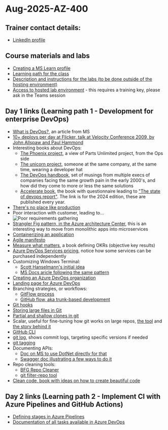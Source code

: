 # Aug-2025-AZ-400

## Trainer contact details:
- [LinkedIn profile](https://www.linkedin.com/in/renatodealmeidamartins/)


## Course materials and labs
- [Creating a MS Learn profile](https://www.aka.ms/MyMicrosoftLearnProfile)
- [Learning path for the class](https://learn.microsoft.com/en-us/training/courses/az-400t00)
- [Description and instructions for the labs (to be done outside of the hosting environment)](https://aka.ms/az400-labs)
- [Access to hosted lab environment](https://esi.learnondemand.net/) - this requires a training key, please ask in the Teams session
## Day 1 links (Learning path 1 - Development for enterprise DevOps)
- [What is DevOps?](https://learn.microsoft.com/en-us/devops/what-is-devops), an article from MS
- [10+ deploys per day at Flicker, talk at Velocity Conference 2009, by John Allspaw and Paul Hammond](https://www.youtube.com/watch?v=LdOe18KhtT4&t=12s)
- Interesting books about DevOps:
  - [The Phoenix project](https://www.amazon.com/Phoenix-Project-bestselling-author-Unicorn/dp/1950508943/), a view of Parts Unlimited project, from the Ops side
  - [The unicorn project](https://www.amazon.com/Unicorn-Project-Developers-Disruption-Thriving/dp/1942788762/), someone at the same company, at the same time, wearing a developer hat
  - [The DevOps handbook](https://www.amazon.com/DevOps-Handbook-World-Class-Reliability-Organizations/dp/1950508404/), set of musings from multiple execs of companies facing the same growth pain in the early 2000's, and how did they come to more or less the same solutions
  - [Accelerate book](https://www.amazon.com/Accelerate-Software-Performing-Technology-Organizations/dp/1942788339/), the book with questionnaire leading to ["The state of devops report"](https://services.google.com/fh/files/misc/2024_final_dora_report.pdf). The link is for the 2024 edition, these are published every year.
- [There's no place like production](https://imwrightshardcode.com/2010/12/theres-no-place-like-production/)
- Poor interaction with customer, leading to...![Poor requirements gathering](https://miro.medium.com/v2/resize:fit:720/format:webp/1*SY1SmBI-eFiVK5HlVzTBUg.jpeg)
- [Strangler Fig pattern, in the Azure architecture Center](https://learn.microsoft.com/en-us/azure/architecture/patterns/strangler-fig), this is an interesting way to move from monolithic apps into microservices
- [Containerizing an application](https://learn.microsoft.com/en-us/dotnet/core/docker/build-container?tabs=windows&pivots=dotnet-9-0)
- [Agile manifesto](https://agilemanifesto.org/)
- [Measure what matters](https://www.amazon.com/Measure-What-Matters-Google-Foundation/dp/0525536221/), a book defining OKRs (objective key results)  
- [Azure DevOps Services pricing](https://azure.microsoft.com/en-us/pricing/details/devops/azure-devops-services/), notice how some services can be purchased independently
- Customizing Windows Terminal:
  - [Scott Hanselmann's initial idea](https://www.hanselman.com/blog/my-ultimate-powershell-prompt-with-oh-my-posh-and-the-windows-terminal)
  - [MS Docs aricle following the same pattern](https://learn.microsoft.com/en-us/windows/terminal/tutorials/custom-prompt-setup)
- [Creating an Azure DevOps organization](https://go.microsoft.com/fwlink/?LinkId=307137)
- [Landing page for Azure DevOps](https://dev.azure.com/)
- Branching strategies, or workflows:
  - [GitFlow process](https://nvie.com/posts/a-successful-git-branching-model/)
  - [GitHub flow, aka trunk-based development](https://docs.github.com/en/get-started/using-github/github-flow)
- [Git hooks](https://git-scm.com/book/ms/v2/Customizing-Git-Git-Hooks)
- [Storing large files in Git](https://github.com/git-lfs/git-lfs)
- [Partial and shallow clones in git](https://github.blog/open-source/git/get-up-to-speed-with-partial-clone-and-shallow-clone/)
- Scalar, useful for fine-tuning how git works on large repos, [the tool](https://git-scm.com/docs/scalar) and [the story behind it](https://github.blog/open-source/git/the-story-of-scalar/)
- [GitHub CLI](https://cli.github.com/manual/gh)
- [git log](https://git-scm.com/docs/git-log), shows commit logs, targeting specific versions if needed
- [git tagging](https://git-scm.com/book/en/v2/Git-Basics-Tagging)
- Documenting APIs:
  - [Doc on MS to use DotNet directly for that](https://learn.microsoft.com/en-us/aspnet/core/fundamentals/openapi/overview?view=aspnetcore-9.0)
  - [Swagger doc illustrating a few ways to do it](https://swagger.io/resources/articles/documenting-apis-with-swagger/)
- Repo cleaning tools:
  - [BFG Repo Cleaner](https://rtyley.github.io/bfg-repo-cleaner/)
  - [git filter-repo tool](https://github.com/newren/git-filter-repo)
- [Clean code, book with ideas on how to create beautiful code](https://www.amazon.com/Clean-Code-Handbook-Software-Craftsmanship/dp/0132350882/)

## Day 2 links (Learning path 2 - Implement CI with Azure Pipelines and GitHub Actions)
- [Defining stages in Azure Pipelines](https://learn.microsoft.com/en-us/azure/devops/pipelines/process/stages?view=azure-devops&tabs=yaml)
- [Documentation of all tasks available in Azure DevOps](https://learn.microsoft.com/en-us/azure/devops/pipelines/tasks/reference/?view=azure-pipelines&viewFallbackFrom=azure-devops)
